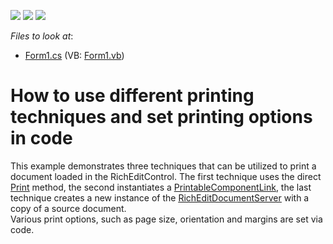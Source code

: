 <!-- default badges list -->
![](https://img.shields.io/endpoint?url=https://codecentral.devexpress.com/api/v1/VersionRange/128611370/15.2.4%2B)
[![](https://img.shields.io/badge/Open_in_DevExpress_Support_Center-FF7200?style=flat-square&logo=DevExpress&logoColor=white)](https://supportcenter.devexpress.com/ticket/details/E3882)
[![](https://img.shields.io/badge/📖_How_to_use_DevExpress_Examples-e9f6fc?style=flat-square)](https://docs.devexpress.com/GeneralInformation/403183)
<!-- default badges end -->
<!-- default file list -->
*Files to look at*:

* [Form1.cs](./CS/PrintingSystem/Form1.cs) (VB: [Form1.vb](./VB/PrintingSystem/Form1.vb))
<!-- default file list end -->
# How to use different printing techniques and set printing options in code


<p>This example demonstrates three techniques that can be utilized to print a document loaded in the RichEditControl. The first technique uses the direct <a href="http://documentation.devexpress.com/#WindowsForms/DevExpressXtraRichEditRichEditControl_Printtopic"><u>Print</u></a> method, the second instantiates a <a href="http://documentation.devexpress.com/#WindowsForms/clsDevExpressXtraPrintingPrintableComponentLinktopic"><u>PrintableComponentLink</u></a>, the last technique creates a new instance of the <a href="http://documentation.devexpress.com/#CoreLibraries/clsDevExpressXtraRichEditRichEditDocumentServertopic"><u>RichEditDocumentServer</u></a> with a copy of a source document.<br />
Various print options, such as page size, orientation and margins are set via code.</p>

<br/>



